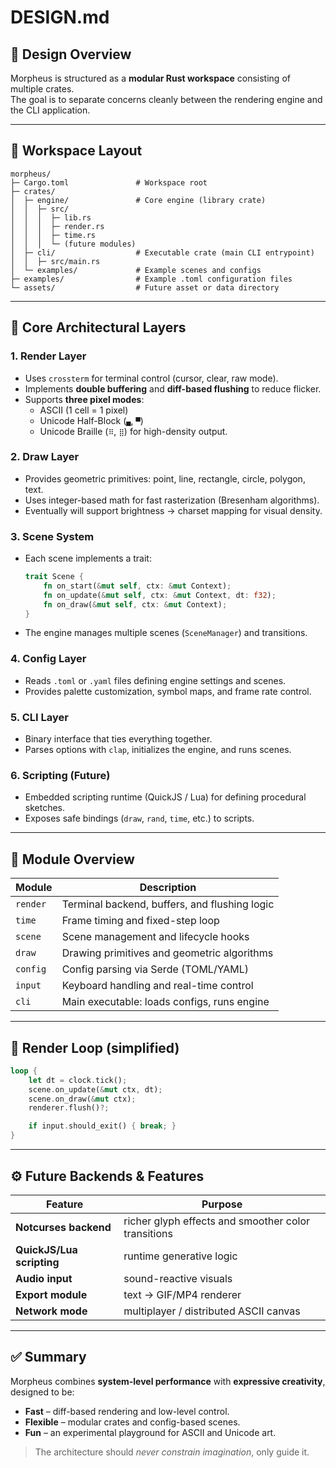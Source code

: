 # DESIGN.md

## 🎯 Design Overview

Morpheus is structured as a **modular Rust workspace** consisting of multiple crates.  
The goal is to separate concerns cleanly between the rendering engine and the CLI application.

---

## 🧩 Workspace Layout

```
morpheus/
├─ Cargo.toml               # Workspace root
├─ crates/
│  ├─ engine/               # Core engine (library crate)
│  │  ├─ src/
│  │  │  ├─ lib.rs
│  │  │  ├─ render.rs
│  │  │  ├─ time.rs
│  │  │  └─ (future modules)
│  ├─ cli/                  # Executable crate (main CLI entrypoint)
│  │  ├─ src/main.rs
│  └─ examples/             # Example scenes and configs
├─ examples/                # Example .toml configuration files
└─ assets/                  # Future asset or data directory
```

---

## 🧱 Core Architectural Layers

### 1. **Render Layer**
- Uses `crossterm` for terminal control (cursor, clear, raw mode).
- Implements **double buffering** and **diff-based flushing** to reduce flicker.
- Supports **three pixel modes**:
  - ASCII (1 cell = 1 pixel)
  - Unicode Half-Block (`▄`, `▀`)
  - Unicode Braille (`⠿`, `⣿`) for high-density output.

### 2. **Draw Layer**
- Provides geometric primitives: point, line, rectangle, circle, polygon, text.
- Uses integer-based math for fast rasterization (Bresenham algorithms).
- Eventually will support brightness → charset mapping for visual density.

### 3. **Scene System**
- Each scene implements a trait:
  ```rust
  trait Scene {
      fn on_start(&mut self, ctx: &mut Context);
      fn on_update(&mut self, ctx: &mut Context, dt: f32);
      fn on_draw(&mut self, ctx: &mut Context);
  }
  ```
- The engine manages multiple scenes (`SceneManager`) and transitions.

### 4. **Config Layer**
- Reads `.toml` or `.yaml` files defining engine settings and scenes.
- Provides palette customization, symbol maps, and frame rate control.

### 5. **CLI Layer**
- Binary interface that ties everything together.
- Parses options with `clap`, initializes the engine, and runs scenes.

### 6. **Scripting (Future)**
- Embedded scripting runtime (QuickJS / Lua) for defining procedural sketches.
- Exposes safe bindings (`draw`, `rand`, `time`, etc.) to scripts.

---

## 🧠 Module Overview

| Module | Description |
|--------|--------------|
| `render` | Terminal backend, buffers, and flushing logic |
| `time` | Frame timing and fixed-step loop |
| `scene` | Scene management and lifecycle hooks |
| `draw` | Drawing primitives and geometric algorithms |
| `config` | Config parsing via Serde (TOML/YAML) |
| `input` | Keyboard handling and real-time control |
| `cli` | Main executable: loads configs, runs engine |

---

## 🔄 Render Loop (simplified)

```rust
loop {
    let dt = clock.tick();
    scene.on_update(&mut ctx, dt);
    scene.on_draw(&mut ctx);
    renderer.flush()?;

    if input.should_exit() { break; }
}
```

---

## ⚙️ Future Backends & Features

| Feature | Purpose |
|----------|----------|
| **Notcurses backend** | richer glyph effects and smoother color transitions |
| **QuickJS/Lua scripting** | runtime generative logic |
| **Audio input** | sound-reactive visuals |
| **Export module** | text → GIF/MP4 renderer |
| **Network mode** | multiplayer / distributed ASCII canvas |

---

## ✅ Summary

Morpheus combines **system-level performance** with **expressive creativity**, designed to be:
- **Fast** – diff-based rendering and low-level control.
- **Flexible** – modular crates and config-based scenes.
- **Fun** – an experimental playground for ASCII and Unicode art.

> The architecture should *never constrain imagination*, only guide it.
